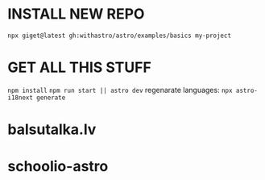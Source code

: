 # INSTALL NEW REPO 
`npx giget@latest gh:withastro/astro/examples/basics my-project`

# GET ALL THIS STUFF
`npm install`
`npm run start || astro dev`
regenarate languages: `npx astro-i18next generate`

# balsutalka.lv
# schoolio-astro

